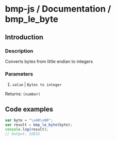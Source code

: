 # bmp-js / Documentation / bmp_le_byte
## Introduction

### Description

Converts bytes from little endian to integers

### Parameters

1. `value` | `Bytes to integer`

Returns: `(number)`

## Code examples

```js
var byte = "\x40\x80";
var result = bmp_le_byte(byte);
console.log(result);
// Output: 32832
```
